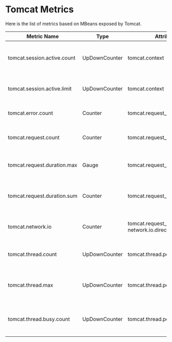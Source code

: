# Tomcat Metrics

Here is the list of metrics based on MBeans exposed by Tomcat.

| Metric Name                 | Type          | Attributes                                          | Description                                |
|-----------------------------|---------------|-----------------------------------------------------|--------------------------------------------|
| tomcat.session.active.count | UpDownCounter | tomcat.context                                      | The number of currently active sessions.   |
| tomcat.session.active.limit | UpDownCounter | tomcat.context                                      | Maximum number of active sessions.         |
| tomcat.error.count          | Counter       | tomcat.request_processor.name                       | The number of errors.                      |
| tomcat.request.count        | Counter       | tomcat.request_processor.name                       | The number of requests processed.          |
| tomcat.request.duration.max | Gauge         | tomcat.request_processor.name                       | The longest request processing time.       |
| tomcat.request.duration.sum | Counter       | tomcat.request_processor.name                       | Total time of processing all requests.     |
| tomcat.network.io           | Counter       | tomcat.request_processor.name, network.io.direction | The number of bytes transmitted.           |
| tomcat.thread.count         | UpDownCounter | tomcat.thread.pool.name                             | Total thread count of the thread pool.     |
| tomcat.thread.max           | UpDownCounter | tomcat.thread.pool.name                             | Maximum thread count of the thread pool.   |
| tomcat.thread.busy.count    | UpDownCounter | tomcat.thread.pool.name                             | Number of busy threads in the thread pool. |
